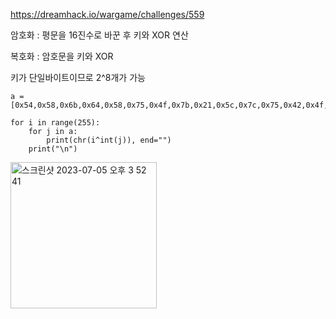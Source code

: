 <https://dreamhack.io/wargame/challenges/559>

암호화 : 평문을 16진수로 바꾼 후 키와 XOR 연산

복호화 : 암호문을 키와 XOR

키가 단일바이트이므로 2^8개가 가능

```
a = [0x54,0x58,0x6b,0x64,0x58,0x75,0x4f,0x7b,0x21,0x5c,0x7c,0x75,0x42,0x4f,0x21,0x63,0x4f,0x74,0x42,0x75,0x51,0x7d,0x6d]

for i in range(255):
    for j in a:
        print(chr(i^int(j)), end="")
    print("\n")
```

<img width="234" alt="스크린샷 2023-07-05 오후 3 52 41" src="https://github.com/king-raccoon/write-up/assets/78426205/3bc1d1ec-326a-4886-8475-c7dd1575f2bf">
